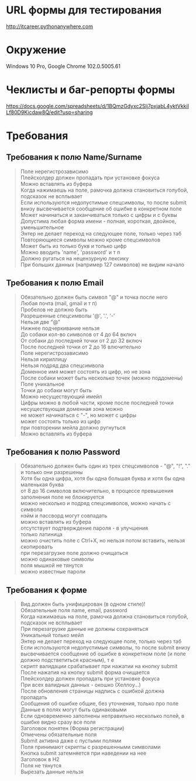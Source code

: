 # URL формы для тестирования
http://itcareer.pythonanywhere.com

# Окружение
Windows 10 Pro, Google Chrome 102.0.5005.61

# Чеклисты и баг-репорты формы 
https://docs.google.com/spreadsheets/d/1BQmzGdyxc2Slj7pxjabL4yktVkkiILf80D9Kicdaw8Q/edit?usp=sharing

# Требования

## Требования к полю Name/Surname
> Поле нерегистрозависимо  
> Плейсхолдер должен пропадать при установке фокуса  
> Можно вставлять из буфера  
> Когда нажимаешь на поле, рамочка должна становиться голубой, подсказок не всплывает  
> Если используются недопустимые спецсимволы, то после submit внизу высвечивается сообщение об ошибке в конкретном поле  
> Может начинаться и заканчиваться только с цифры и с буквы  
> Допустима любая форма имени - полная, короткая, двойное, уменьшительное  
> Энтер не делает переход на следующее поле, только через таб  
> Повторяющиеся символы можно кроме спецсимволов  
> Может быть из только букв и только цифр  
> Можно вводить 'name', 'password' и т п  
> Должно ругаться на нецензурную лексику  
> При больших данных (например 127 символов) не видим начало  

## Требования к полю Email
> Обязательно должен быть символ "@" и точка после него  
> Любая почта (mail, gmail и т п)  
> Пробелов не должно быть  
> Разрешенные спецсимволы '@', '.', '-'  
> Нельзя две "@"  
> Нижнее подчеркивание нельзя  
> До собаки кол-во символов от 4 до 64 включ  
> От собаки до последней точки от 2 до 32 включ  
> После последней точки от 2 до 16 влючительно  
> Поле нерегистрозависимо  
> Нельзя кириллицу  
> Нельзя подряд два спецсимвола  
> Доменное имя может состоять из цифр, но не зона  
> После собаки может быть несколько точек (можно поддомены)  
> Поле уникальное  
> Точки до собаки могут быть  
> Можно несуществующий имейл  
> Цифры можно в любой части, кроме после последней точки  
> несуществующая доменная зона можно  
> не может начинаться с "-", но может с цифры  
> может состоять только из цифр  
> при повторении мейла должно ругнуться  
> Можно вставлять из буфера  

## Требования к полю Password
> Обязательно должен быть один из трех спецсимволов - "@", "!", "." и только они разрешены    
> Хотя бы одна цифра, хотя бы одна большая буква и хотя бы одна маленькая буква      
> от 8 до 16 символов включительно, в процессе превышения заполнения поле не блокируется    
> можно несколько и подряд спецсимволов, можно начать с символа    
> нэйм и пассворд могут совпадать    
> можно вставлять из буфера  
> отсутствует подтверждение пароля - в улучшения  
> только латиница  
> можно очистить поле с Ctrl+X, но нельзя потом вставить, нельзя скопировать  
> при перезагрузке поле должно очищаться  
> можно одинаковые символы  
> поля мышкой не тянутся  
> можно известные пароли  

## Требования к форме
> Вид должен быть унифицирован (в одном стиле)!  
> Обязательные поля name, email, password  
> Когда нажимаешь на поле, рамочка должна становиться голубой, подсказок не всплывает  
> При перезагрузке данные не должны сохраняться  
> Уникальный только мейл  
> Энтер не делает переход на следующее поле, только через таб  
> Если используются недопустимые символы, то после submit внизу высвечивается сообщение об ошибке в конкретном поле (и поле должно подстветиться красным), т е  
> скрипт валидации срабатывает при нажатии на кнопку submit  
> После нажатия на кнопку submit форма очищается  
> Плейсхолдер должен пропадать при установке фокуса  
> При всех валидных данных - окошко (Хеллоу…)  
> После обновления страницы надпись с ошибкой должна пропадать  
> Сообщения об ошибке общие, без уточнения, только про поле  
> Данные в полях могут быть одинаковыми  
> Если одновременно заполнены неправильно несколько полей, в ошибке видно сразу все поля  
> Заголовок понятен (Форма регистрации)  
> Отмечены обязательные поля    
> Submit активна даже с пустыми полями  
> Поля принимают скрипты с разрешенными символами  
> Кнопка submit затемняется при наведении на нее  
> Заголовок в H2  
> Поля не тянутся  
> Вырезать данные нельзя  
